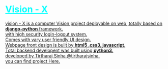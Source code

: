<h1 style="color:cyan;,background-color:black;"><u> Vision - X <u></h1>
vision - X is a computer Vision project deployable on web ,totally based on <b>django-python</b> framework.<br>
with high security login-logout system.<br>
Comes with vary user friendly UI design.<br>
Webpage front design is built by <b>html5 ,css3, javascript</b>.<br>
Total backend developent was built using <b>python3</b>.<br>
developed by Tirtharaj Sinha<a href="https://github.com/tirtharajsinha"> @tirtharajsinha</a>.<br>
you can find project <a href="https://github.com/users/tirtharajsinha/projects/2">Here</a>.<br>
